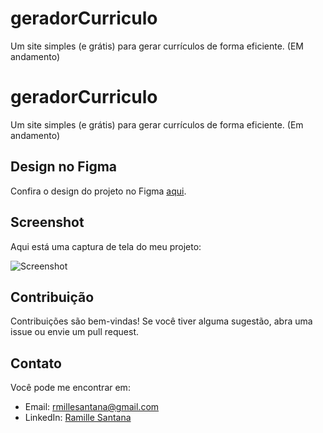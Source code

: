 # geradorCurriculo
Um site simples (e grátis) para gerar currículos de forma eficiente. (EM andamento) 

# geradorCurriculo

Um site simples (e grátis) para gerar currículos de forma eficiente. (Em andamento)

## Design no Figma

Confira o design do projeto no Figma [aqui](https://www.figma.com/file/hmTgaj4Kdclk8PQ7R3uSDU/gerador-curriculo?node-id=0%3A1&mode=dev).

## Screenshot

Aqui está uma captura de tela do meu projeto:

![Screenshot](caminho/para/imagem.png)

## Contribuição

Contribuições são bem-vindas! Se você tiver alguma sugestão, abra uma issue ou envie um pull request.

## Contato

Você pode me encontrar em:

- Email: rmillesantana@gmail.com
- LinkedIn: [Ramille Santana](https://www.linkedin.com/in/ramille-santana-709965260/)


